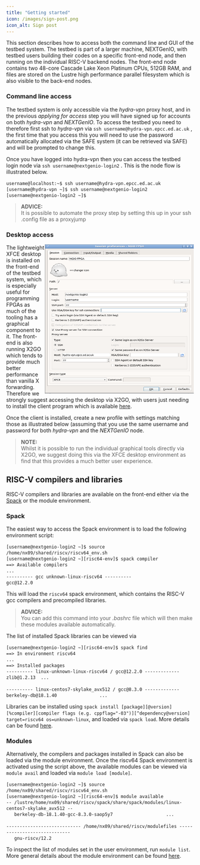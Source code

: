 ```yaml
---
title: "Getting started"
icon: /images/sign-post.png
icon_alt: Sign post
---
```


This section describes how to access both the command line and GUI of the testbed system. The testbed is part of a larger machine, NEXTGenIO, with testbed users building their codes on a specific front-end node, and then running on the individual RISC-V backend nodes. The front-end node contains two 48-core Cascade Lake Xeon Platinum CPUs, 512GB RAM, and files are stored on the Lustre high performance parallel filesystem which is also visible to the back-end nodes.

### Command line access

The testbed system is only accessible via the _hydra-vpn_ proxy host, and in the previous _applying for access_ step you will have signed up for accounts on both _hydra-vpn_ and _NEXTGenIO_. To access the testbed you need to therefore first ssh to _hydra-vpn_ via `ssh username@hydra-vpn.epcc.ed.ac.uk` , the first time that you access this you will need to use the password automatically allocated via the SAFE system (it can be retrieved via SAFE) and will be prompted to change this.

Once you have logged into hydra-vpn then you can access the testbed login node via `ssh username@nextgenio-login2` . This is the node  flow is illustrated below.

```console
username@localhost:~$ ssh username@hydra-vpn.epcc.ed.ac.uk
[username@hydra-vpn ~]$ ssh username@nextgenio-login2
[username@nextgenio-login2 ~]$
```

>**ADVICE:**  
> It is possible to automate the proxy step by setting this up in your ssh .config file as a proxyjump

### Desktop access

<img src="/images/x2go_settings.png" width="400" height="400" align="right"/>

The lightweight XFCE desktop is installed on the front-end of the testbed system, which is especially useful for programming FPGAs as much of the tooling has a graphical component to it. The front-end is also running X2GO which tends to provide much better performance than vanilla X forwarding. Therefore we strongly suggest accessing the desktop via X2GO, with users just needing to install the client program which is available [here](https://wiki.x2go.org/doku.php/download:start).

Once the client is installed, create a new profile with settings matching those as illustrated below (assuming that you use the same username and password for both _hydra-vpn_ and the _NEXTGenIO_ node.

>**NOTE:**  
> Whilst it is possible to run the individual graphical tools directly via X2GO, we suggest doing this via the XFCE desktop environment as find that this provides a much better user experience.

## RISC-V compilers and libraries

RISC-V compilers and libraries are available on the front-end either via the [Spack](spack.readthedocs.io/) or the module environment.

### Spack

The easiest way to access the Spack environment is to load the following environment script:

```console
[username@nextgenio-login2 ~]$ source /home/nx09/shared/riscv/riscv64_env.sh
[username@nextgenio-login2 ~][risc64-env]$ spack compiler
==> Available compilers
...
---------- gcc unknown-linux-riscv64 ----------
gcc@12.2.0
```

This will load the `riscv64` spack environment, which contains the RISC-V gcc compilers and precompiled libraries.

>**ADVICE:**  
> You can add this command into your _.bashrc_ file which will then make these modules available automatically.

The list of installed Spack libraries can be viewed via

```console
[username@nextgenio-login2 ~][risc64-env]$ spack find
==> In environment riscv64
...
==> Installed packages
---------- linux-unknown-linux-riscv64 / gcc@12.2.0 -------------
zlib@1.2.13  ...

---------- linux-centos7-skylake_avx512 / gcc@8.3.0 -------------
berkeley-db@18.1.40                ...
```

Libraries can be installed using `spack install [package][@version][%compiler][compiler flags (e.g. cppflag="-03")][^dependency@version] target=riscv64 os=unknown-linux`, and loaded via `spack load`. More details can be found [here](https://spack.readthedocs.io/en/latest/basic_usage.html).

### Modules

Alternatively, the compilers and packages installed in Spack can also be loaded via the module environment. Once the riscv64 Spack environment is activated using the script above, the available modules can be viewed via `module avail` and loaded via `module load [module]`.

```console
[username@nextgenio-login2 ~]$ source /home/nx09/shared/riscv/riscv64_env.sh
[username@nextgenio-login2 ~][risc64-env]$ module available
-- /lustre/home/nx09/shared/riscv/spack/share/spack/modules/linux-centos7-skylake_avx512 --
   berkeley-db-18.1.40-gcc-8.3.0-saop5y7                    ...

---------------------------- /home/nx09/shared/riscv/modulefiles -----------------------------
   gnu-riscv/12.2
```

To inspect the list of modules set in the user environment, run `module list`. More general details about the module environment can be found [here](https://linux.die.net/man/1/module).
